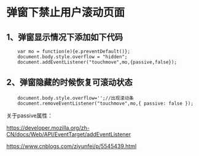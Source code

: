 # 弹窗下禁止用户滚动页面

## 1、弹窗显示情况下添加如下代码

```
	var mo = function(e){e.preventDefault()};
	document.body.style.overflow = "hidden";
	document.addEventListener("touchmove",mo,{passive,false});
```

## 2、弹窗隐藏的时候恢复可滚动状态

```
	document.body.style.overflow='';//出现滚动条
	document.removeEventListener("touchmove",mo,{ passive: false });
```

关于passive属性：

https://developer.mozilla.org/zh-CN/docs/Web/API/EventTarget/addEventListener

https://www.cnblogs.com/ziyunfei/p/5545439.html